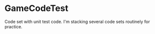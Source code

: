 GameCodeTest
============

Code set with unit test code. I'm stacking several code sets routinely for practice.


